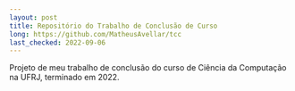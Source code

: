 ```yaml
---
layout: post
title: Repositório do Trabalho de Conclusão de Curso
long: https://github.com/MatheusAvellar/tcc
last_checked: 2022-09-06
---
```


Projeto de meu trabalho de conclusão do curso de Ciência da Computação
na UFRJ, terminado em 2022.